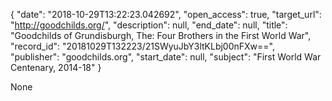 {
  "date": "2018-10-29T13:22:23.042692", 
  "open_access": true, 
  "target_url": "http://goodchilds.org/", 
  "description": null, 
  "end_date": null, 
  "title": "Goodchilds of Grundisburgh, The: Four Brothers in the First World War", 
  "record_id": "20181029T132223/21SWyuJbY3ltKLbj00nFXw==", 
  "publisher": "goodchilds.org", 
  "start_date": null, 
  "subject": "First World War Centenary, 2014-18"
}

None